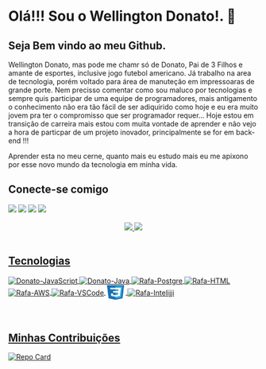 
<div>
    <h1>Olá!!! Sou o Wellington Donato!. 👋 </h1>
    <h2>Seja Bem vindo ao meu Github.</h2>
    <p> Wellington Donato, mas pode me chamr só de Donato, Pai de 3 Filhos e amante de esportes, inclusive jogo futebol americano. Já trabalho na area de tecnologia,  porém voltado para área de manuteção em impressoaras de grande porte. Nem precisso comentar como sou maluco por tecnologias e sempre quis participar de uma equipe de programadores, mais antigamento o conhecimento não era tão fácil de ser adiquirido como hoje e eu era muito jovem pra ter o compromisso que ser programador requer... Hoje estou em transição de carreira mais estou com muita vontade de aprender e não vejo a hora de particpar de um projeto inovador, principalmente se for em back-end !!! 
    </p>
    <p>Aprender esta no meu cerne, quanto mais eu estudo mais eu me apixono por esse novo mundo da tecnologia em minha vida. 
    </p>
</div>
<div>
    <h2>Conecte-se comigo</h2>
   <a href="https://www.linkedin.com/in/dev-donato/" target="_blank"><img src="https://img.shields.io/badge/-LinkedIn-%230077B5?style=for-the-badge&logo=linkedin&logoColor=white" target="_blank"></a> 
   <a href="https://discord.com/channels/@dev.donatello" target="83Rfl#3843"><img src="https://img.shields.io/badge/Discord-7289DA?style=for-the-badge&logo=discord&logoColor=white" target="_blank"></a> 
    <a href = "mailto:dev.donatello3@gmail.com"><img src="https://img.shields.io/badge/-Gmail-%23333?style=for-the-badge&logo=gmail&logoColor=white" target="_blank"></a>
    <a href="https://www.instagram.com/dev.donatello/" target="_blank"><img src="https://img.shields.io/badge/-Instagram-000?style=for-the-badge&logo=instagram&logoColor=red" target="_blank"</a>
</div>
<br>
<div align="center">
  <a href="https://github.com/donatowr">
  <img height="180em" src="https://github-readme-stats.vercel.app/api?username=donatowr&show_icons=true&theme=tokyonight&include_all_commits=true&count_private=true"/>
  <img height="180em" src="https://github-readme-stats.vercel.app/api/top-langs/?username=donatowr&layout=compact&langs_count=7&theme=tokyonight"/>
</div>
<div style="display: inline_block"><br>
    <h2>Tecnologias</h2>
  <img align="center" alt="Donato-JavaScript" height="30" width="40" src="https://github.com/donatowr/HTML_Developer/blob/main/LOGOS/JS.png">
  <img align="center" alt="Donato-Java" height="30" width="30" src="https://github.com/donatowr/HTML_Developer/blob/main/LOGOS/JAVA.png">
  <img align="center" alt="Rafa-Postgre" height="30" width="40" src="https://github.com/donatowr/HTML_Developer/blob/main/LOGOS/png-transparent-postgresql-database-logo-database-symbol-blue-text-logo-thumbnail.png">
  <img align="center" alt="Rafa-HTML" height="30" width="40" src="https://github.com/donatowr/HTML_Developer/blob/main/LOGOS/html.png">
  <img align="center" alt="Rafa-AWS" height="30" width="30" src="https://static-00.iconduck.com/assets.00/aws-icon-2048x2048-274bm1xi.png">
  <img align="center" alt="Rafa-VSCode" height="30" width="40" src="https://github.com/donatowr/HTML_Developer/blob/main/LOGOS/png-transparent-visual-studio-code-hd-logo-thumbnail.png">
  <img align="center" alt="Rafa-CSS" height="30" width="40" src="https://raw.githubusercontent.com/devicons/devicon/master/icons/css3/css3-original.svg">
  <img align="center" alt="Rafa-Intelijji" height="30" width="40" src="https://github.com/donatowr/HTML_Developer/blob/main/LOGOS/IntelliJ_IDEA_Icon.svg.png">
</div>
<br>
<br>


    

## Minhas Contribuições
[![Repo Card](https://github-readme-stats.vercel.app/api/pin/?username=donatowr&repo=dio-lab-open-source&bg_color=000&border_color=30A3DC&show_icons=true&icon_color=30A3DC&title_color=E94D5F&text_color=FFF)](https://github.com/donatowr/dio-lab-open-source)
